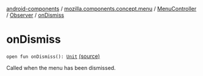 [android-components](../../../index.md) / [mozilla.components.concept.menu](../../index.md) / [MenuController](../index.md) / [Observer](index.md) / [onDismiss](./on-dismiss.md)

# onDismiss

`open fun onDismiss(): `[`Unit`](https://kotlinlang.org/api/latest/jvm/stdlib/kotlin/-unit/index.html) [(source)](https://github.com/mozilla-mobile/android-components/blob/master/components/concept/menu/src/main/java/mozilla/components/concept/menu/MenuController.kt#L44)

Called when the menu has been dismissed.

